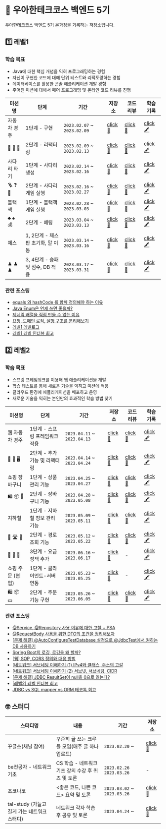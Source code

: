 # 🚀 우아한테크코스 백엔드 5기 

우아한테크코스 백엔드 5기 본과정을 기록하는 저장소입니다.

## 1️⃣ 레벨1
### 학습 목표
- Java에 대한 핵심 개념을 익혀 프로그래밍하는 경험
- 자신이 구현한 코드에 대해 단위 테스트와 리팩토링하는 경험
- 데이터베이스를 활용한 콘솔 애플리케이션 개발 경험
- 주어진 미션에 대해서 페어 프로그래밍 및 온라인 코드 리뷰를 진행

| 미션명 | 단계 | 기간 | 저장소 | 코드 리뷰 | 학습 기록 |  
| - | - | - | - | - | - |
| 자동차 경주 | 1단계 - 구현 | `2023.02.07` ~ `2023.02.09` | [click 🔗](https://github.com/yoondgu/java-racingcar/tree/step1) | [click 🔗](https://github.com/woowacourse/java-racingcar/pull/452) | [click 🖋](https://yoondgu.tistory.com/6) |
| 🚙 🚗 🏁 | 2단계 - 리팩터링 | `2023.02.09` ~ `2023.02.13` | [click 🔗](https://github.com/yoondgu/java-racingcar/tree/step2) | [click 🔗](https://github.com/woowacourse/java-racingcar/pull/568) | [click 🖋](https://yoondgu.tistory.com/7) |
| 사다리 타기 | 1단계 - 사다리 생성 | `2023.02.14` ~ `2023.02.16` | [click 🔗](https://github.com/yoondgu/java-ladder/tree/step1) | [click 🔗](https://github.com/woowacourse/java-ladder/pull/76) | [click 🖋](https://yoondgu.tistory.com/8) |
| 🪜 ❓ 🚩 | 2단계 - 사다리 게임 실행 | `2023.02.16` ~ `2023.02.27` | [click 🔗](https://github.com/yoondgu/java-ladder/tree/step2) | [click 🔗](https://github.com/woowacourse/java-ladder/pull/217) | [click 🖋](https://yoondgu.tistory.com/9) |
| 블랙잭 | 1단계 - 블랙잭 게임 실행 | `2023.02.28` ~ `2023.03.03` | [click 🔗](https://github.com/yoondgu/java-blackjack/tree/step1) | [click 🔗](https://github.com/woowacourse/java-blackjack/pull/414) | [click 🖋](https://yoondgu.tistory.com/10) |
| ♣️ ♠️ 💰 | 2단계 - 베팅 | `2023.03.04` ~ `2023.03.13` | [click 🔗](https://github.com/yoondgu/java-blackjack/tree/step2) | [click 🔗](https://github.com/woowacourse/java-blackjack/pull/525) | [click 🖋](https://yoondgu.tistory.com/11) |
| 체스 | 1, 2단계 - 체스판 초기화, 말 이동 | `2023.03.14` ~ `2023.03.16` | [click 🔗](https://github.com/yoondgu/java-chess/tree/step1) | [click 🔗](https://github.com/woowacourse/java-chess/pull/454) | [click 🖋](https://yoondgu.tistory.com/13) |
| ♟ ♟ ♟ | 3, 4단계 - 승패 및 점수, DB 적용 | `2023.03.17` ~ `2023.03.31` | [click 🔗](https://github.com/yoondgu/java-chess/tree/step2) | [click 🔗](https://github.com/woowacourse/java-chess/pull/566) | [click 🖋](https://yoondgu.tistory.com/14) |

### 관련 포스팅
- [equals 와 hashCode 를 함께 정의해야 하는 이유](https://velog.io/@yoondgu/equals-%EC%99%80-hashcode-%EB%A5%BC-%ED%95%A8%EA%BB%98-%EC%A0%95%EC%9D%98%ED%95%B4%EC%95%BC-%ED%95%98%EB%8A%94-%EC%9D%B4%EC%9C%A0)
- [Java Enum은 언제 쓰면 좋을까?](https://velog.io/@yoondgu/Java-Enum%EC%9D%80-%EC%96%B8%EC%A0%9C-%EC%93%B0%EB%A9%B4-%EC%A2%8B%EC%9D%84%EA%B9%8C)
- [제네릭 배열을 직접 만들 수 없는 이유](https://velog.io/@yoondgu/%EC%A0%9C%EB%84%A4%EB%A6%AD-%EB%B0%B0%EC%97%B4%EC%9D%84-%EC%A7%81%EC%A0%91-%EB%A7%8C%EB%93%A4-%EC%88%98-%EC%97%86%EB%8A%94-%EC%9D%B4%EC%9C%A0)
- [요청, 도메인 로직, 실행 구조를 분리해보기](https://velog.io/@yoondgu/%EC%9A%94%EC%B2%AD-%EB%8F%84%EB%A9%94%EC%9D%B8-%EB%A1%9C%EC%A7%81-%EC%8B%A4%ED%96%89-%EA%B5%AC%EC%A1%B0%EB%A5%BC-%EB%B6%84%EB%A6%AC%ED%95%B4%EB%B3%B4%EA%B8%B0)
- [레벨1 레벨로그](https://velog.io/@yoondgu/%EB%A0%88%EB%B2%A81-%EB%A0%88%EB%B2%A8%EB%A1%9C%EA%B7%B8)
- [레벨1 레벨 인터뷰 회고](https://velog.io/@yoondgu/%EB%A0%88%EB%B2%A81-%EB%A0%88%EB%B2%A8-%EC%9D%B8%ED%84%B0%EB%B7%B0-%ED%9A%8C%EA%B3%A0)


## 2️⃣ 레벨2
### 학습 목표
- 스프링 프레임워크를 이용해 웹 애플리케이션을 개발
- 학습 테스트를 통해 새로운 기술을 익히고 미션에 적용
- 클라우드 환경에 애플리케이션을 배포하고 운영
- 새로운 기술을 익히는 본인만의 효과적인 학습 방법 찾기

| 미션명 | 단계 | 기간 | 저장소 | 코드 리뷰 | 학습 기록 |  
| - | - | - | - | - | - |
| 웹 자동차 경주 | 1단계 - 스프링 프레임워크 적용 | `2023.04.11` ~ `2023.04.13` | [click 🔗](https://github.com/yoondgu/jwp-racingcar/tree/step1) | [click 🔗](https://github.com/woowacourse/jwp-racingcar/pull/82) | [click 🖋](https://yoondgu.tistory.com/17) |
| 🚙 🚗 🖥 | 2단계 - 추가 기능 및 리팩터링 | `2023.04.14` ~ `2023.04.24` | [click 🔗](https://github.com/yoondgu/jwp-racingcar/tree/step2) | [click 🔗](https://github.com/woowacourse/jwp-racingcar/pull/105) | [click 🖋](https://yoondgu.tistory.com/17) |
| 쇼핑 장바구니 | 1단계 - 상품 관리 기능 | `2023.04.25` ~ `2023.04.27` | [click 🔗](https://github.com/yoondgu/jwp-shopping-cart/tree/step1) | [click 🔗](https://github.com/woowacourse/jwp-racingcar/pull/175) | [click 🖋](https://yoondgu.tistory.com/22) |
| 🛍 📦 🛒 | 2단계 - 장바구니 기능 | `2023.04.28` ~ `2023.05.08` | [click 🔗](https://github.com/yoondgu/jwp-shopping-cart/tree/step2) | [click 🔗](https://github.com/woowacourse/jwp-racingcar/pull/337) | [click 🖋](https://yoondgu.tistory.com/22) |
| 지하철 | 1단계 - 지하철 정보 관리 기능 | `2023.05.09` ~ `2023.05.11` | [click 🔗](https://github.com/yoondgu/jwp-subway-path/tree/step1) | [click 🔗](https://github.com/woowacourse/jwp-subway-path/pull/78) | [click 🖋](https://yoondgu.tistory.com/31) |
| 🚈 🛣 🚏 | 2단계 - 경로 조회 기능 | `2023.05.12` ~ `2023.05.22` | [click 🔗](https://github.com/yoondgu/jwp-subway-path/tree/step2) | [click 🔗](https://github.com/woowacourse/jwp-subway-path/pull/138) | [click 🖋](https://yoondgu.tistory.com/31) |
| 🚈 📍 🎫 | 3단계 - 요금 정책 추가 | `2023.06.16` ~ `2023.06.17` | [click 🔗](https://github.com/yoondgu/jwp-subway-path/tree/step3) | - | [click 🖋](https://yoondgu.tistory.com/31) |
| 쇼핑 주문 (협업) | 1단계 - 클라이언트-서버 연동 | `2023.05.23` ~ `2023.05.25` | [click 🔗](https://github.com/yoondgu/jwp-shopping-order/tree/step1) | - | [click 🖋](https://yoondgu.tistory.com/32) |
| 🛍 📦 💵 | 2단계 - 주문 기능 구현 | `2023.05.26` ~ `2023.06.05` | [click 🔗](https://github.com/yoondgu/jwp-shopping-order/tree/step2) | [click 🔗](https://github.com/woowacourse/jwp-shopping-order/pull/47) | [click 🖋](https://yoondgu.tistory.com/32) |


### 관련 포스팅
- [@Service, @Repository 사용 이유에 대한 고찰 + PSA](https://yoondgu.tistory.com/15)
- [@RequestBody 사용을 위한 DTO의 조건을 정리해보자](https://yoondgu.tistory.com/16)
- [[문제 해결] @AutoConfigureTestDatabase 설정으로 @JdbcTest에서 원하는 DB 사용하기](https://yoondgu.tistory.com/18)
- [Spring Boot의 로깅, 로깅을 왜 할까?](https://yoondgu.tistory.com/23)
- [[웹] SOP, CORS 정의와 대응 방법](https://yoondgu.tistory.com/24)
- [[네트워크] 서브네팅 이해하기 (1) IPv4와 클래스, 주소의 고갈](https://yoondgu.tistory.com/25)
- [[네트워크] 서브네팅 이해하기 (2) 서브넷, 서브네팅, CIDR](https://yoondgu.tistory.com/26)
- [[문제 해결] JDBC ResultSet이 null을 0으로 읽는다?](https://yoondgu.tistory.com/27)
- [[레벨2] 레벨 인터뷰 회고](https://yoondgu.tistory.com/28)
- [JDBC vs SQL mapper vs ORM 테코톡 회고](https://yoondgu.tistory.com/29)

## 🤓 스터디
| 스터디명 | 내용 | 기간 | 저장소 |  
| - | - | - | - |
| 꾸글쓰(채널 참여) | 꾸준히 글 쓰는 크루들 모임(매주 글 하나 업로드)  | `2023.02.20` ~ | [click 🔗](https://github.com/woowacourse-study/Gugles) |
| be전공자 - 네트워크 기초 | CS 학습 - 네트워크 기초 강의 수강 후 퀴즈 및 토론 | `2023.02.26` `2023.03.26` | - |
| 조코나코 | <좋은 코드, 나쁜 코드> 요약 및 토론 | `2023.03.02` ~ `2023.03.26` | [click 🔗](https://github.com/woowacourse-study/2023-read-joconaco) |
| tal-study (가늘고 길게 가는 네트워크 스터디) | 네트워크 각자 학습 후 공유 및 토론 | `2023.04.24` ~ | [click 🔗](https://github.com/woowacourse-study/tal-study) |